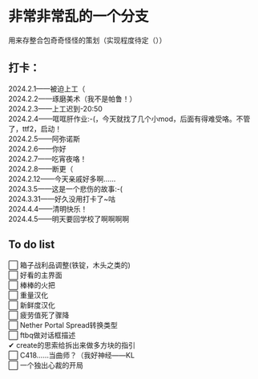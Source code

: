 # 非常非常乱的一个分支
用来存整合包奇奇怪怪的策划（实现程度待定（））  

## 打卡：
2024.2.1——被迫上工（  
2024.2.2——琢磨美术（我不是帕鲁！）  
2024.2.3——上工迟到-20:50  
2024.2.4——哐哐肝作业:-(，今天就找了几个小mod，后面有得难受咯。不管了，ttf2，启动！  
2024.2.5——阿弥诺斯  
2024.2.6——你好  
2024.2.7——吃宵夜咯！  
2024.2.8——断更（  
2024.2.12——今天亲戚好多啊……  
2024.3.5——这是一个悲伤的故事:-(  
2024.3.31——好久没用打卡了~咕  
2024.4.4——清明快乐！  
2024.4.5——明天要回学校了啊啊啊啊   

## To do list

⬜︎ 箱子战利品调整(铁锭，木头之类的)  
⬜︎ 好看的主界面  
⬜︎ 棒棒的火把  
⬜︎ 重量汉化  
⬜︎ 新鲜度汉化  
⬜︎ 疲劳值死了骤降  
⬜︎ Nether Portal Spread转换类型  
⬜︎ ftbq做对话框描述  
✔ create的思索给拆出来做多方块的指引  
⬜︎ C418……当曲师？（我好神经——KL   
⬜︎ 一个独出心裁的开局

